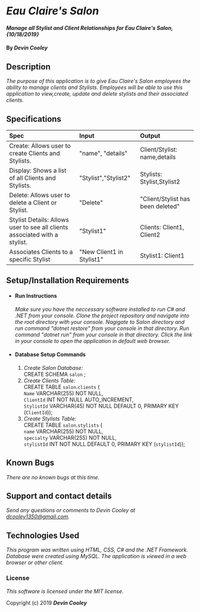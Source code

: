 # _Eau Claire's Salon_

#### _Manage all Stylist and Client Relationships for Eau Claire's Salon, {10/18/2019}_

#### By _**Devin Cooley**_

## Description

_The purpose of this application is to give Eau Claire's Salon employees the ability to manage clients and Stylists. Employees will be able to use this application to view,create, update and delete stylists and their associated clients._

## Specifications

| Spec                      |Input          | Output |
|:---------------------------|:-------------|:------|
|Create: Allows user to create Clients and Stylists.|"name", "details"|Client/Stylist: name,details|
|Display: Shows a list of all Clients and Stylists.|"Stylist","Stylist2"|Stylists: Stylist,Stylist2|
|Delete: Allows user to delete a Client or Stylist.|"Delete"|"Client/Stylist has been deleted"|
|Stylist Details: Allows user to see all clients associated with a stylist.|"Stylist1"|Clients: Client1, Client2|
|Associates Clients to a specific Stylist|"New Client1 in Stylist1"| Stylist1: Client1|

## Setup/Installation Requirements

* #### Run Instructions ####
    _Make sure you have the neccessary software installed to run C# and .NET from your console. Clone the project repository and navigate into the root directory with your console. Nagigate to Salon directory and run command "dotnet restore" from your console in that directory. Run command "dotnet run" from your console in that directory. Click the link in your console to open the application in default web browser._
* #### Database Setup Commands ####
  1. _Create Salon Database:_  
    CREATE SCHEMA `salon` ;
  2. _Create Clients Table:_  
    CREATE TABLE `salon`.`clients` (  
  `Name` VARCHAR(255) NOT NULL,  
  `ClientId` INT NOT NULL AUTO_INCREMENT,  
  `StylistId` VARCHAR(45) NOT NULL DEFAULT 0,
  PRIMARY KEY (`ClientId`));
  3. _Create Stylists Table:_  
    CREATE TABLE `salon`.`stylists` (  
  `name` VARCHAR(255) NOT NULL,  
  `specialty` VARCHAR(255) NOT NULL,  
  `stylistId` INT NOT NULL DEFAULT 0,
  PRIMARY KEY (`stylistId`));




## Known Bugs

_There are no known bugs at this time._

## Support and contact details

_Send any questions or comments to Devin Cooley at dcooley1350@gmail.com._

## Technologies Used

_This program was written using HTML, CSS, C# and the .NET Framework. Database were created using MySQL. The application is viewed in a web browser or other client._

### License

*This software is licensed under the MIT license.*

Copyright (c) 2019 **_Devin Cooley_**